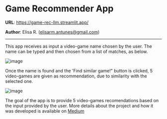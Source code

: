 # Game Recommender App

**URL**: https://game-rec-llm.streamlit.app/

**Author**: Elisa R. (elisarm.antunes@gmail.com)

------------------

This app receives as input a video-game name chosen by the user. The name can be typed and then chosen from a list of matches, as below.


![image](https://github.com/user-attachments/assets/84d4d080-dd4c-4369-b97c-88770dd96d50)


Once the name is found and the 'Find similar game!" button is clicked, 5 video-games are given as recommendation, due to similarity with the selected one.


![image](https://github.com/user-attachments/assets/b8c21832-3a29-4296-af8c-fab9798c6bb1)


The goal of the app is to provide 5 video-games recomendations based on the input provided by the user. More details about the project and how it was developed is available on [Medium](https://medium.com/@elisarm.antunes/llm-game-recommender-8403e232db4b)
